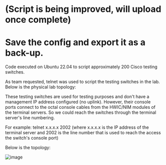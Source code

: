# (Script is being improved, will upload once complete)

# Save the config and export it as a back-up.

Code executed on Ubuntu 22.04 to script approximately 200 Cisco testing switches.

As team requested, telnet was used to script the testing switches in the lab. Below is the physical lab topology:

These testing switches are used for testing purposes and don't have a management IP address configured (no uplink). However, their console ports connect to the octal console cables from the HWIC/NIM modules of the terminal servers. So we could reach the switches through the terminal server's line numbering. 

For example: telnet x.x.x.x 2002 (where x.x.x.x is the IP address of the terminal server and 2002 is the line number that is used to reach the access the switch's console port)

Below is the topology:

![image](https://user-images.githubusercontent.com/128099142/233898056-e13bac22-cf78-45fd-9e7a-a1408e092b31.png)
